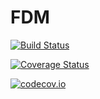 # FDM

[![Build Status](https://travis-ci.org/willtebbutt/FDM.jl.svg?branch=master)](https://travis-ci.org/willtebbutt/FDM.jl)

[![Coverage Status](https://coveralls.io/repos/willtebbutt/FDM.jl/badge.svg?branch=master&service=github)](https://coveralls.io/github/willtebbutt/FDM.jl?branch=master)

[![codecov.io](http://codecov.io/github/willtebbutt/FDM.jl/coverage.svg?branch=master)](http://codecov.io/github/willtebbutt/FDM.jl?branch=master)

